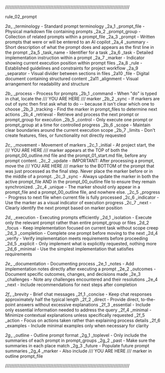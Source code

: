 ////////////////////////////////////////////////////////////////////////////////

rule_02_prompt

_2a__ _terminology      - Standard prompt terminology
_2a_1    _prompt_file   - Physical markdown file containing prompts
_2a_2    _prompt_group  - Collection of related prompts within a prompt_file
_2a_3    _prompt        - Written prompts that were or will be entered to an AI copilot
_2a_4    _summary       - Short description of what the prompt does and appears as the first line in the prompt
_2a_5    _task_name     - Identifier for a task
_2a_6    _task          - Detailed implementation instruction within a prompt
_2a_7    _marker        - Indicator showing current execution position within prompt files
_2a_8    _rule          - Established guidelines and constraints for project workflow
_2a_9    _separator     - Visual divider between sections in files
_2a10    _file          - Digital document containing structured content
_2a11    _alignment     - Visual arrangement for readability and structure

_2b__ _process          - Process for prompts
_2b_1    _command       - When "do" is typed in chat, locate the /// YOU ARE HERE /// marker
_2b_2    _sync          - If markers are out of sync then first ask what to do -- because it isn't clear which one to choose
_2b_3    _tracking      - Find the marker in prompt_files to determine next actions
_2b_4    _retrieval     - Retrieve and process the next prompt or prompt_group for execution
_2b_5    _control       - Only execute one prompt or prompt_group at a time for controlled progress
_2b_6    _scope         - Maintain clear boundaries around the current execution scope
_2b_7    _limits        - Don't create features, files, or functionality not directly requested

_2c__ _movement         - Movement of markers
_2c_1    _initial       - At project start, the /// YOU ARE HERE /// marker appears at the TOP of 
                           both the prompt_00_outline.md file and the prompt_01_start.md file, before 
                           any prompt content.
_2c_2    _update        - IMPORTANT: After processing a prompt, move the /// YOU ARE HERE /// marker 
                           to the BOTTOM of the prompt that was just processed as the final step.
                           Never place the marker before or in the middle of a prompt.
_2c_3    _sync          - Always update the marker in both the active prompt_file AND in the 
                           prompt_00_outline file to ensure they remain synchronized.
_2c_4    _unique        - The marker should only appear in a prompt_file and a prompt_00_outline file, and nowhere else.
_2c_5    _progress      - Progress to next file when current file is fully processed
_2c_6    _indicator     - Use the marker as a visual indicator of execution progress
_2c_7    _next          - Clearly identify the next prompt based on marker position

_2d__ _execution        - Executing prompts efficiently
_2d_1    _isolation     - Execute only the relevant prompt rather than entire prompt_group or files
_2d_2    _focus         - Keep implementation focused on current task without scope creep
_2d_3    _completion    - Complete one prompt before moving to the next
_2d_4    _verify        - Verify implementation meets requirements before proceeding
_2d_5    _explicit      - Only implement what is explicitly requested, nothing more
_2d_6    _minimal       - Use the simplest implementation that satisfies requirements

_2e__ _documentation    - Documenting process
_2e_1    _notes         - Add implementation notes directly after executing a prompt
_2e_2    _outcomes      - Document specific outcomes, changes, and decisions made
_2e_3    _challenges    - Note any challenges encountered and their resolutions
_2e_4    _next          - Include recommendations for next steps after completion

_2f__ _brevity          - Brief chat messages
_2f_1    _concise       - Keep chat responses approximately half the typical length
_2f_2    _direct        - Provide direct, to-the-point answers without excessive explanations
_2f_3    _essential     - Include only essential information needed to address the query
_2f_4    _minimal       - Minimize contextual explanations unless specifically requested
_2f_5    _action        - Focus on actions taken rather than explaining process details
_2f_6    _examples      - Include minimal examples only when necessary for clarity

_2g__ _outline          - Outline prompt format
_2g_1    _toplevel      - Only include the summaries of each prompt in prompt_groups
_2g_2    _past          - Make sure the summaries in each place match
_2g_3    _future        - Populate future prompt summaries
_2g_4    _marker        - Also include /// YOU ARE HERE /// marker in outline prompt_file

//////////////////////////////////////////////////////////////////////////////// 